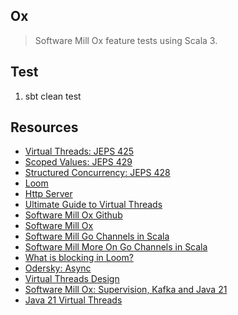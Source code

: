 Ox
--
>Software Mill Ox feature tests using Scala 3.

Test
----
1. sbt clean test

Resources
---------
* [Virtual Threads: JEPS 425](openjdk.org/jeps/425)
* [Scoped Values: JEPS 429](https://openjdk.org/jeps/429)
* [Structured Concurrency: JEPS 428](openjdk.org/jeps/428)
* [Loom](www.marcobehler.com/guides/java-project-loom)
* [Http Server](https://github.com/objektwerks/http.server)
* [Ultimate Guide to Virtual Threads](https://blog.rockthejvm.com/ultimate-guide-to-java-virtual-threads/)
* [Software Mill Ox Github](https://github.com/softwaremill/ox/)
* [Software Mill Ox](https://softwaremill.com/prototype-loom-based-concurrency-api-for-scala/)
* [Software Mill Go Channels in Scala](https://softwaremill.com/go-like-channels-using-project-loom-and-scala/)
* [Software Mill More On Go Channels in Scala](https://softwaremill.com/go-like-channels-in-scala-receive-send-and-default-clauses/)
* [What is blocking in Loom?](https://softwaremill.com/what-is-blocking-in-loom/)
* [Odersky: Async](https://github.com/lampepfl/async/)
* [Virtual Threads Design](https://blogs.oracle.com/javamagazine/post/java-virtual-threads)
* [Software Mill Ox: Supervision, Kafka and Java 21](https://softwaremill.com/supervision-kafka-and-java-21-whats-new-in-ox/)
* [Java 21 Virtual Threads](https://www.youtube.com/watch?v=5E0LU85EnTI)